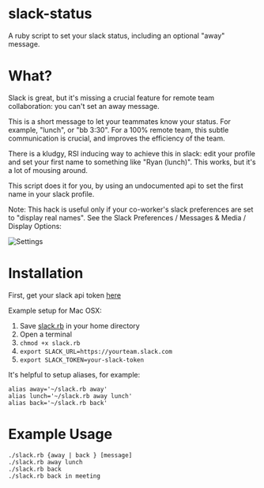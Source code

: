 # slack-status
A ruby script to set your slack status, including an optional "away" message.

# What?
Slack is great, but it's missing a crucial feature for remote team collaboration: you can't set an away message.

This is a short message to let your teammates know your status. For example, "lunch", or "bb 3:30". For a 100% remote team, this subtle communication is crucial, and improves the efficiency of the team.

There is a kludgy, RSI inducing way to achieve this in slack: edit your profile and set your first name to something like "Ryan (lunch)". This works, but it's a lot of mousing around.

This script does it for you, by using an undocumented api to set the first name in your slack profile.

Note: This hack is useful only if your co-worker's slack preferences are set to "display real names". See the Slack Preferences / Messages & Media / Display Options:

![Settings](https://raw.githubusercontent.com/rydama/slack-status/master/slack-settings.png)


# Installation

First, get your slack api token [here](https://api.slack.com/docs/oauth-test-tokens)

Example setup for Mac OSX:

1. Save [slack.rb](https://raw.githubusercontent.com/rydama/slack-status/master/slack.rb) in your home directory
2. Open a terminal
3. `chmod +x slack.rb`
4. `export SLACK_URL=https://yourteam.slack.com`
4. `export SLACK_TOKEN=your-slack-token`


It's helpful to setup aliases, for example:

```
alias away='~/slack.rb away'
alias lunch='~/slack.rb away lunch'
alias back='~/slack.rb back'
```

# Example Usage

```
./slack.rb {away | back } [message]
./slack.rb away lunch
./slack.rb back
./slack.rb back in meeting
```
